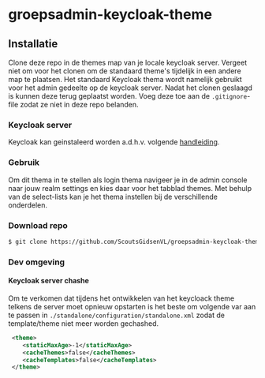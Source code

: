 # groepsadmin-keycloak-theme


## Installatie
Clone deze repo in de themes map van je locale keycloak server. Vergeet niet om voor het clonen om de standaard theme's tijdelijk in een andere map te plaatsen.
Het standaard Keycloak thema wordt namelijk gebruikt voor het admin gedeelte op de keycloak server.
Nadat het clonen geslaagd is kunnen deze terug geplaatst worden. Voeg deze toe aan de `.gitignore`-file zodat ze niet in deze repo belanden.

### Keycloak server
Keycloak kan geinstaleerd worden a.d.h.v. volgende [handleiding](http://www.keycloak.org/docs/latest/server_installation/index.html).

### Gebruik
Om dit thema in te stellen als login thema navigeer je in de admin console naar jouw realm settings en kies daar voor het tabblad themes.
Met behulp van de select-lists kan je het thema instellen bij de verschillende onderdelen.

### Download repo


```bash
$ git clone https://github.com/ScoutsGidsenVL/groepsadmin-keycloak-theme.git
```
### Dev omgeving

#### Keycloak server chashe
Om te verkomen dat tijdens het ontwikkelen van het keycloack theme telkens de server moet opnieuw opstarten is het beste om volgende var aan te passen in `./standalone/configuration/standalone.xml` zodat de template/theme niet meer worden gechashed. 

```xml
 <theme>
    <staticMaxAge>-1</staticMaxAge>
    <cacheThemes>false</cacheThemes>
    <cacheTemplates>false</cacheTemplates>
 </theme>
```







 